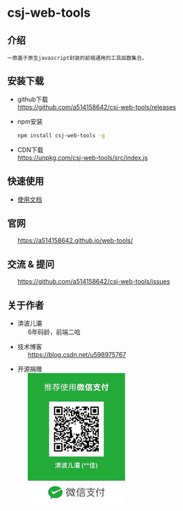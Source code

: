 # csj-web-tools

## 介绍
    一款基于原生javascript封装的前端通用的工具函数集合。

## 安装下载
- github下载  
    https://github.com/a514158642/csj-web-tools/releases

- npm安装  
    ```bash
    npm install csj-web-tools -g
    
    ```

- CDN下载  
    https://unpkg.com/csj-web-tools/src/index.js

## 快速使用
- [使用文档](https://a514158642.github.io/web-tools/)

## 官网
&nbsp;&nbsp;&nbsp;&nbsp;&nbsp;
https://a514158642.github.io/web-tools/


## 交流 & 提问
&nbsp;&nbsp;&nbsp;&nbsp;&nbsp;
https://github.com/a514158642/csj-web-tools/issues

## 关于作者
- 渀波儿灞  
  &nbsp;&nbsp;&nbsp;&nbsp;&nbsp;
  6年码龄，前端二哈

- 技术博客   
  &nbsp;&nbsp;&nbsp;&nbsp;&nbsp;
  https://blog.csdn.net/u598975767

- 开源捐赠  
  &nbsp;&nbsp;&nbsp;&nbsp;&nbsp;
  ![avatar](https://raw.githubusercontent.com/a514158642/images/main/img/pay.jpg)


